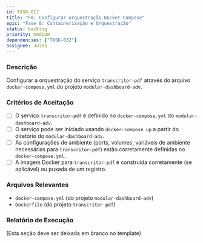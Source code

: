 ```yaml
---
id: TASK-017
title: "F8: Configurar orquestração Docker Compose"
epic: "Fase 8: Containerização e Orquestração"
status: backlog
priority: medium
dependencies: ["TASK-032"]
assignee: Jules
---
```


### Descrição

Configurar a orquestração do serviço `transcritor-pdf` através do arquivo `docker-compose.yml` do projeto `modular-dashboard-adv`.

### Critérios de Aceitação

- [ ] O serviço `transcritor-pdf` é definido no `docker-compose.yml` do `modular-dashboard-adv`.
- [ ] O serviço pode ser iniciado usando `docker-compose up` a partir do diretório do `modular-dashboard-adv`.
- [ ] As configurações de ambiente (ports, volumes, variáveis de ambiente necessárias para `transcritor-pdf`) estão corretamente definidas no `docker-compose.yml`.
- [ ] A imagem Docker para `transcritor-pdf` é construída corretamente (se aplicável) ou puxada de um registro.

### Arquivos Relevantes

* `docker-compose.yml` (do projeto `modular-dashboard-adv`)
* `Dockerfile` (do projeto `transcritor-pdf`)

### Relatório de Execução

(Esta seção deve ser deixada em branco no template)
